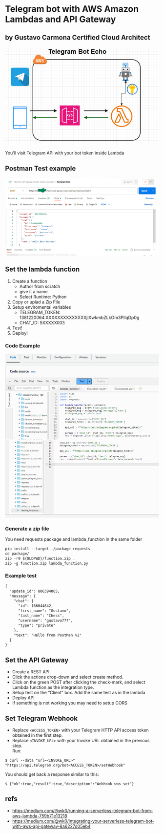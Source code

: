 # Telegram bot with AWS Amazon Lambdas and API Gateway
## by Gustavo Carmona Certified Cloud Architect

![Diagram](image/diagram.png)

You'll visit Telegram API with your bot token inside Lambda

## Postman Test example 
![Diagram](image/postman.png)

## Set the lambda function
1. Create a function
    - Author from scratch
    - give it a name
    - Select Runtime: Python
2. Copy or uplad a Zip File
3. Setup enviromental variables
    - TELEGRAM_TOKEN: 1381220064:XXXXXXXXXXXXXXjlXwkmbZLkOm3PIlqDp0g
    - CHAT_ID: 5XXXXX003
4. Test!
5. Deploy!

### Code Example 

![Diagram](image/Code-1.png)
![Diagram](image/Code-2.png)

### Generate a zip file
You need requests package and lambda_function in the same folder 
```
pip install --target ./package requests
cd package/
zip -r9 ${OLDPWD}/function.zip .
zip -g function.zip lambda_function.py
```


### Example test
```
{
  "update_id": 806394065,
  "message": {
    "chat": {
      "id": 166044842,
      "first_name": "Gustavo",
      "last_name": "Chess",
      "username": "gustavo777",
      "type": "private"
    },
    "text": "Hello from PostMan v2"
  }
}
```
## Set the API Gateway
- Create a REST API
- Click the actions drop-down and select create method.
- Click on the green POST after clicking the check-mark, and select Lambda function as the integration type.
- Setup test on the “Client” box. Add the same test as in the lambda
- Deploy API 
- If something is not working you may need to setup CORS

## Set Telegram Webhook
- Replace `<ACCESS_TOKEN>` with your Telegram HTTP API access token obtained in the first step.<br>
- Replace `<INVOKE_URL>` with your Invoke URL obtained in the previous step.<br>
Run:
```
$ curl --data "url=<INVOKE_URL>" "https://api.telegram.org/bot<ACCESS_TOKEN>/setWebhook"
```
You should get back a response similar to this:
```
$ {"ok":true,"result":true,"description":"Webhook was set"}
```

## refs
- https://medium.com/@wk0/running-a-serverless-telegram-bot-from-aws-lambda-759b71e13218
- https://medium.com/@wk0/integrating-your-serverless-telegram-bot-with-aws-api-gateway-8a6227d05eb4
